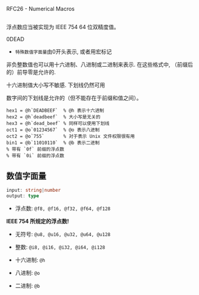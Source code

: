 RFC26 - Numerical Macros



##

浮点数应当被实现为 IEEE 754 64 位双精度值。


0DEAD

- `特殊数值字面量`由0开头表示, 或者用宏标记

非负整数值也可以用十六进制、八进制或二进制来表示.
在这些格式中, （前缀后的）前导零是允许的.

十六进制值大小写不敏感.
下划线仍然可用

数字间的下划线是允许的（但不能存在于前缀和值之间）。

```arc
hex1 = @h`DEADBEEF`  % @h 表示十六进制
hex2 = @h`deadbeef`  % 大小写是无关的
hex3 = @h`dead_beef` % 同样可以使用下划线
oct1 = @o`01234567`  % @o 表示八进制
oct2 = @o`755`       % 对于表示 Unix 文件权限很有用
bin1 = @b`11010110`  % @b 表示二进制
% 带有 `0f` 前缀的浮点数
% 带有 `0i` 前缀的浮点数
```

## 数值字面量

```ts
input: string|number
output: type
```

- 浮点数: `@f8, @f16, @f32, @f64, @f128`

**IEEE 754 所规定的浮点数!**

- 无符号: `@u8, @u16, @u32, @u64, @u128`

- 整数: `@i8, @i16, @i32, @i64, @i128`

- 十六进制: `@h`

- 八进制: `@o`

- 二进制: `@b`

